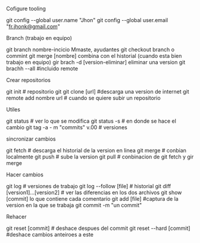 Cofigure tooling 

git config --global user.name "Jhon"
git config --global user.email "fr.jhonk@gmail.com"

Branch  (trabajo en equipo)

git branch nombre-incicio Mmaste, ayudantes
git checkout branch o commint
git merge [nombre] combina con el historial (cuando esta bien trabajo en equipo)
gir brach -d [version-eliminar] eliminar una version
git brachh --all #incluido remote 


Crear repositorios

git init # repositorio git
git clone [url] #descarga una version de internet
git remote add nombre url # cuando se quiere subir un repositorio

Utiles 

git status # ver lo que se modifica
git status -s # en donde se hace el cambio
git tag -a - m "commits" v.00 # versiones 

sincronizar cambios

git fetch # descarga el historial de la version en linea
git merge # conbian localmente
git push # sube la version
git pull # conbinacion de git fetch y gir merge 

Hacer cambios

git log # versiones de trabajo
git log --follow [file] # historial 
git diff [version1]...[version2] # ver las diferencias en los dos archivos
git show [commit]  lo que contiene cada comentario
git add [file] #captura de la version en la que se trabaja
git commit -m "un commit"


Rehacer 

git reset [commit] # deshace despues del commit
git reset --hard [commit] #deshace cambios anteiroes a este 
